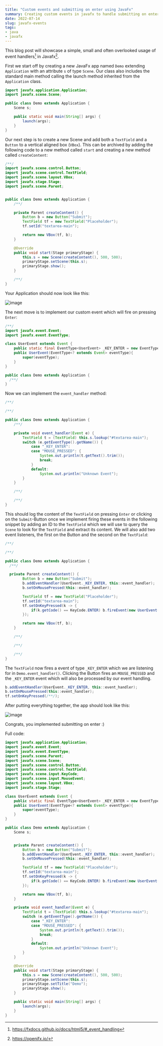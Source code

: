 ```yaml
---
title: "Custom events and submitting on enter using JavaFx"
summary: Creating custom events in javafx to handle submitting on enter in TextFields
date: 2022-07-14
slug: javafx-events
tags: 
- java
- javafx
---
```


This blog post will showcase a simple, small and often overlooked usage of event handlers[^1] in Javafx[^2].

First we start off by creating a new JavaFx app named `Demo` extending `Application` with an attribute `s` of type
`Scene`. Our class also includes the standard main method calling the launch method inherited from the `Application`
class.

```java
import javafx.application.Application;
import javafx.scene.Scene;

public class Demo extends Application {
    Scene s;

    public static void main(String[] args) {
        launch(args);
    }
}
```

Our next step is to create a new Scene and add both a `TextField` and a `Button` to a vertical aligned box (`VBox`).
This can be archived by adding the following code to a new method called `start` and creating a new method called
`createContent`:

```java
/**/
import javafx.scene.control.Button;
import javafx.scene.control.TextField;
import javafx.scene.layout.VBox;
import javafx.stage.Stage;
import javafx.scene.Parent;


public class Demo extends Application {
    /**/

    private Parent createContent() {
        Button b = new Button("Submit");
        TextField tf = new TextField("Placeholder");
        tf.setId("textarea-main");

        return new VBox(tf, b);
    }

    @Override
    public void start(Stage primaryStage) {
        this.s = new Scene(createContent(), 500, 500);
        primaryStage.setScene(this.s);
        primaryStage.show();
    }

    /**/
}
```

Your Application should now look like this:

![image](/javafx/javafxdemo.webp)

The next move is to implement our custom event which will fire on pressing `Enter`:

```java
/**/
import javafx.event.Event;
import javafx.event.EventType;

class UserEvent extends Event {
    public static final EventType<UserEvent> _KEY_ENTER = new EventType<>(ANY, "_KEY_ENTER");
    public UserEvent(EventType<? extends Event> eventType){
        super(eventType);
    }
}

public class Demo extends Application {
  /**/
}
```

Now we can implement the `event_handler` method:

```java
/**/

/**/

public class Demo extends Application {
    /**/

    private void event_handler(Event e) {
        TextField t = (TextField) this.s.lookup("#textarea-main");
        switch (e.getEventType().getName()) {
            case "_KEY_ENTER":
            case "MOUSE_PRESSED": {
                System.out.println(t.getText().trim());
                break;
            }
            default:
                System.out.println("Unknown Event");
        }
    }

    /**/

    /**/
}
```

This should log the content of the `TextField` on pressing `Enter` or clicking on the `Submit`-Button once we implement
firing these events in the following snippet by adding an ID to the `TextField` which we will use to query the `Scene`
to look for the `TextField` and extract its content. We will also add two event listeners, the first on the Button and
the second on the `TextField`:

```java
/**/

/**/

public class Demo extends Application {
  /**/

  private Parent createContent() {
        Button b = new Button("Submit");
        b.addEventHandler(UserEvent._KEY_ENTER, this::event_handler);
        b.setOnMousePressed(this::event_handler);

        TextField tf = new TextField("Placeholder");
        tf.setId("textarea-main");
        tf.setOnKeyPressed(k -> {
            if(k.getCode() == KeyCode.ENTER) b.fireEvent(new UserEvent(UserEvent._KEY_ENTER));
        });

        return new VBox(tf, b);
    }

    /**/

    /**/

    /**/
}
```

The `TextField` now fires a event of type `_KEY_ENTER` which we are listening for in `Demo.event_handler()`. Clicking
the Button fires an `MOUSE_PRESSED` and the `_KEY_ENTER` event which will also be processed by our event handling.

```java
b.addEventHandler(UserEvent._KEY_ENTER, this::event_handler);
b.setOnMousePressed(this::event_handler);
tf.setOnKeyPressed(/**/);
```

After putting everything together, the app should look like this:

![image](/javafx/result.webp)

Congrats, you implemented submitting on enter :)

Full code:

```java
import javafx.application.Application;
import javafx.event.Event;
import javafx.event.EventType;
import javafx.scene.Parent;
import javafx.scene.Scene;
import javafx.scene.control.Button;
import javafx.scene.control.TextField;
import javafx.scene.input.KeyCode;
import javafx.scene.input.MouseEvent;
import javafx.scene.layout.VBox;
import javafx.stage.Stage;

class UserEvent extends Event {
    public static final EventType<UserEvent> _KEY_ENTER = new EventType<>(ANY, "_KEY_ENTER");
    public UserEvent(EventType<? extends Event> eventType){
        super(eventType);
    }
}

public class Demo extends Application {
    Scene s;


    private Parent createContent() {
        Button b = new Button("Submit");
        b.addEventHandler(UserEvent._KEY_ENTER, this::event_handler);
        b.setOnMousePressed(this::event_handler);

        TextField tf = new TextField("Placeholder");
        tf.setId("textarea-main");
        tf.setOnKeyPressed(k -> {
            if(k.getCode() == KeyCode.ENTER) b.fireEvent(new UserEvent(UserEvent._KEY_ENTER));
        });

        return new VBox(tf, b);
    }

    private void event_handler(Event e) {
        TextField t = (TextField) this.s.lookup("#textarea-main");
        switch (e.getEventType().getName()) {
            case "_KEY_ENTER":
            case "MOUSE_PRESSED": {
                System.out.println(t.getText().trim());
                break;
            }
            default:
                System.out.println("Unknown Event");
        }
    }

    @Override
    public void start(Stage primaryStage) {
        this.s = new Scene(createContent(), 500, 500);
        primaryStage.setScene(this.s);
        primaryStage.setTitle("Demo");
        primaryStage.show();
    }

    public static void main(String[] args) {
        launch(args);
    }
}
```

[^1]: https://fxdocs.github.io/docs/html5/#_event_handling
[^2]: https://openjfx.io/

